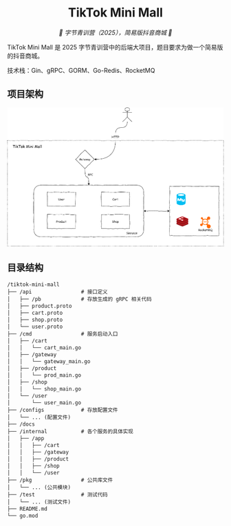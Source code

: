 <div align="center">

# TikTok Mini Mall

_🌸 字节青训营（2025），简易版抖音商城 🌸_

</div>

TikTok Mini Mall 是 2025 字节青训营中的后端大项目，题目要求为做一个简易版的抖音商城。

技术栈：Gin、gRPC、GORM、Go-Redis、RocketMQ

## 项目架构

![tiktok-mini-mall](docs/tiktok-mini-mall.png)

## 目录结构

```
/tiktok-mini-mall
├── /api                # 接口定义
│   ├── /pb             # 存放生成的 gRPC 相关代码
│   ├── product.proto   
│   ├── cart.proto     
│   ├── shop.proto     
│   └── user.proto      
├── /cmd                # 服务启动入口
│   ├── /cart           
│   │   └── cart_main.go     
│   ├── /gateway        
│   │   └── gateway_main.go    
│   ├── /product        
│   │   └── prod_main.go    
│   ├── /shop          
│   │   └── shop_main.go    
│   └── /user           
│       └── user_main.go     
├── /configs            # 存放配置文件
│   └── ... (配置文件)
├── /docs               
├── /internal           # 各个服务的具体实现
│   ├── /app            
│   │   ├── /cart       
│   │   ├── /gateway    
│   │   ├── /product    
│   │   ├── /shop       
│   │   └── /user       
├── /pkg                # 公共库文件
│   └── ... (公共模块)
├── /test               # 测试代码
│   └── ... (测试文件)
├── README.md           
└── go.mod
```

